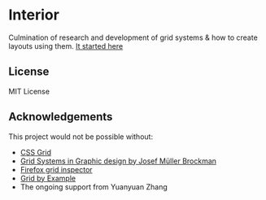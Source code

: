 # Interior

Culmination of research and development of grid systems &amp; how to create layouts using them.
[It started here](https://codepen.io/morganfeeney/post/dont-build-bootstrap-style-grid-systems-with-flexbox)

## License

MIT License

## Acknowledgements

This project would not be possible without:
* [CSS Grid](https://www.w3.org/TR/css-grid-1/)
* [Grid Systems in Graphic design by Josef Müller Brockman](https://en.wikipedia.org/wiki/Josef_M%C3%BCller-Brockmann)
* [Firefox grid inspector](https://developer.mozilla.org/en-US/docs/Tools/Page_Inspector/How_to/Examine_grid_layouts)
* [Grid by Example](http://gridbyexample.com)
* The ongoing support from Yuanyuan Zhang
